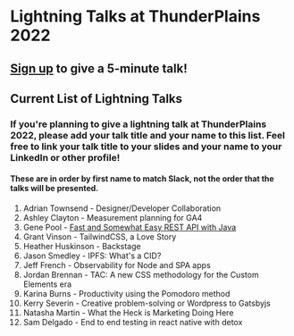# Lightning Talks at ThunderPlains 2022

## [Sign up](https://forms.gle/pcDNAexj3KNvQ4wK8) to give a 5-minute talk!

## Current List of Lightning Talks

### If you're planning to give a lightning talk at ThunderPlains 2022, please add your talk title and your name to this list. Feel free to link your talk title to your slides and your name to your LinkedIn or other profile!

#### These are in order by first name to match Slack, not the order that the talks will be presented.

1. Adrian Townsend - Designer/Developer Collaboration
2. Ashley Clayton - Measurement planning for GA4
3. Gene Pool - [Fast and Somewhat Easy REST API with Java](https://ln5.sync.com/dl/49c1e17c0/wx3hjr59-9bbyrnyc-pp597hrb-vsk2ea8m)
4. Grant Vinson - TailwindCSS, a Love Story
5. Heather Huskinson - Backstage
6. Jason Smedley - IPFS: What's a CID?
7. Jeff French - Observability for Node and SPA apps
8. Jordan Brennan - TAC: A new CSS methodology for the Custom Elements era
9. Karina Burns - Productivity using the Pomodoro method
10. Kerry Severin - Creative problem-solving or Wordpress to Gatsbyjs
11. Natasha Martin - What the Heck is Marketing Doing Here
12. Sam Delgado - End to end testing in react native with detox
